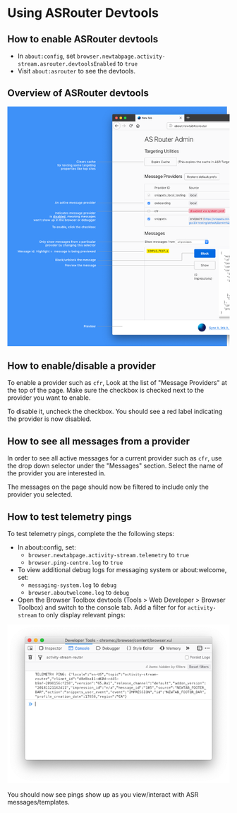 # Using ASRouter Devtools

## How to enable ASRouter devtools
- In `about:config`, set `browser.newtabpage.activity-stream.asrouter.devtoolsEnabled` to `true`
- Visit `about:asrouter` to see the devtools.

## Overview of ASRouter devtools

![Devtools image](./debugging-guide.png)

## How to enable/disable a provider

To enable a provider such as `cfr`, Look at the list of "Message Providers" at the top of the page. Make sure the checkbox is checked next to the provider you want to enable.

To disable it, uncheck the checkbox. You should see a red label indicating the provider is now disabled.

## How to see all messages from a provider

In order to see all active messages for a current provider such as `cfr`, use the drop down selector under the "Messages" section. Select the name of the provider you are interested in.

The messages on the page should now be filtered to include only the provider you selected.

## How to test telemetry pings

To test telemetry pings, complete the the following steps:

- In about:config, set:
  - `browser.newtabpage.activity-stream.telemetry` to `true`
  - `browser.ping-centre.log` to `true`
- To view additional debug logs for messaging system or about:welcome, set:
  - `messaging-system.log` to `debug`
  - `browser.aboutwelcome.log` to `debug`
- Open the Browser Toolbox devtools (Tools > Web Developer > Browser Toolbox) and switch to the console tab. Add a filter for for `activity-stream` to only display relevant pings:

![Devtools telemetry ping](./telemetry-screenshot.png)

You should now see pings show up as you view/interact with ASR messages/templates.
